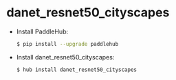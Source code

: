 # danet_resnet50_cityscapes
* Install PaddleHub: 

    ```bash
    $ pip install --upgrade paddlehub
    ```

* Install danet_resnet50_cityscapes: 

    ```bash
    $ hub install danet_resnet50_cityscapes
    ```
